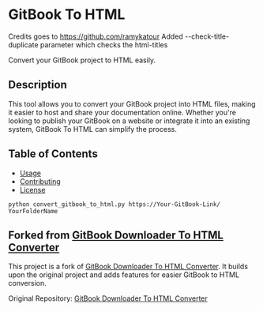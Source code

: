 # GitBook To HTML

Credits goes to https://github.com/ramykatour
Added --check-title-duplicate parameter which checks the html-titles

Convert your GitBook project to HTML easily.

## Description

This tool allows you to convert your GitBook project into HTML files, making it easier to host and share your documentation online. Whether you're looking to publish your GitBook on a website or integrate it into an existing system, GitBook To HTML can simplify the process.

## Table of Contents

- [Usage](#usage)
- [Contributing](#contributing)
- [License](#license)


```Run
python convert_gitbook_to_html.py https://Your-GitBook-Link/ YourFolderName
```

## Forked from [GitBook Downloader To HTML Converter](https://github.com/ramykatour/GitBook-Downloader-To-HTML-Converter)

This project is a fork of [GitBook Downloader To HTML Converter](https://github.com/ramykatour/GitBook-Downloader-To-HTML-Converter). It builds upon the original project and adds features for easier GitBook to HTML conversion.

Original Repository: [GitBook Downloader To HTML Converter](https://github.com/ramykatour/GitBook-Downloader-To-HTML-Converter)
